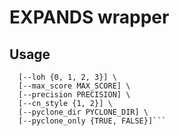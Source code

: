 
# EXPANDS wrapper

## Usage

```Rscript run_analysis.R seg_file seg_input_mode maf_file sample_name output_dir \  
  [--loh {0, 1, 2, 3}] \  
  [--max_score MAX_SCORE] \  
  [--precision PRECISION] \  
  [--cn_style {1, 2}] \  
  [--pyclone_dir PYCLONE_DIR] \  
  [--pyclone_only {TRUE, FALSE}]```
